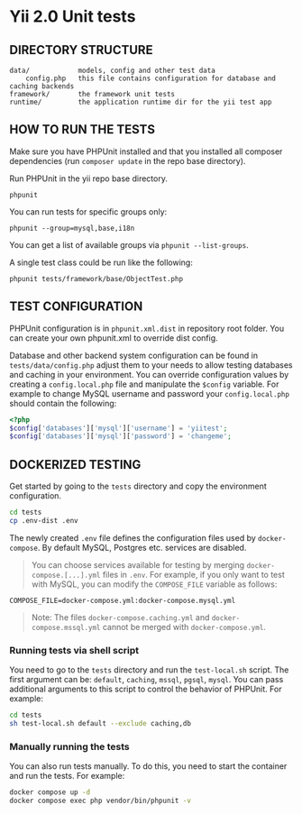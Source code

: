 # Yii 2.0 Unit tests

## DIRECTORY STRUCTURE

    data/            models, config and other test data
        config.php   this file contains configuration for database and caching backends
    framework/       the framework unit tests
    runtime/         the application runtime dir for the yii test app

## HOW TO RUN THE TESTS

Make sure you have PHPUnit installed and that you installed all composer dependencies (run `composer update` in the repo base directory).

Run PHPUnit in the yii repo base directory.

```
phpunit
```

You can run tests for specific groups only:

```
phpunit --group=mysql,base,i18n
```

You can get a list of available groups via `phpunit --list-groups`.

A single test class could be run like the following:

```
phpunit tests/framework/base/ObjectTest.php
```

## TEST CONFIGURATION

PHPUnit configuration is in `phpunit.xml.dist` in repository root folder.
You can create your own phpunit.xml to override dist config.

Database and other backend system configuration can be found in `tests/data/config.php`
adjust them to your needs to allow testing databases and caching in your environment.
You can override configuration values by creating a `config.local.php` file
and manipulate the `$config` variable.
For example to change MySQL username and password your `config.local.php` should
contain the following:

```php
<?php
$config['databases']['mysql']['username'] = 'yiitest';
$config['databases']['mysql']['password'] = 'changeme';
```

## DOCKERIZED TESTING

Get started by going to the `tests` directory and copy the environment configuration.

```bash
cd tests
cp .env-dist .env
```

The newly created `.env` file defines the configuration files used by `docker-compose`. By default MySQL, Postgres etc. services are disabled.

> You can choose services available for testing by merging `docker-compose.[...].yml` files in `.env`. For example, if you only want to test with MySQL, you can modify the `COMPOSE_FILE` variable as follows:

```env
COMPOSE_FILE=docker-compose.yml:docker-compose.mysql.yml
```

> Note: The files `docker-compose.caching.yml` and `docker-compose.mssql.yml` cannot be merged with `docker-compose.yml`.

### Running tests via shell script

You need to go to the `tests` directory and run the `test-local.sh` script. The first argument can be: `default`, `caching`, `mssql`, `pgsql`, `mysql`. You can pass additional arguments to this script to control the behavior of PHPUnit. For example:

```bash
cd tests
sh test-local.sh default --exclude caching,db
```

### Manually running the tests

You can also run tests manually. To do this, you need to start the container and run the tests. For example:

```bash
docker compose up -d
docker compose exec php vendor/bin/phpunit -v
```
